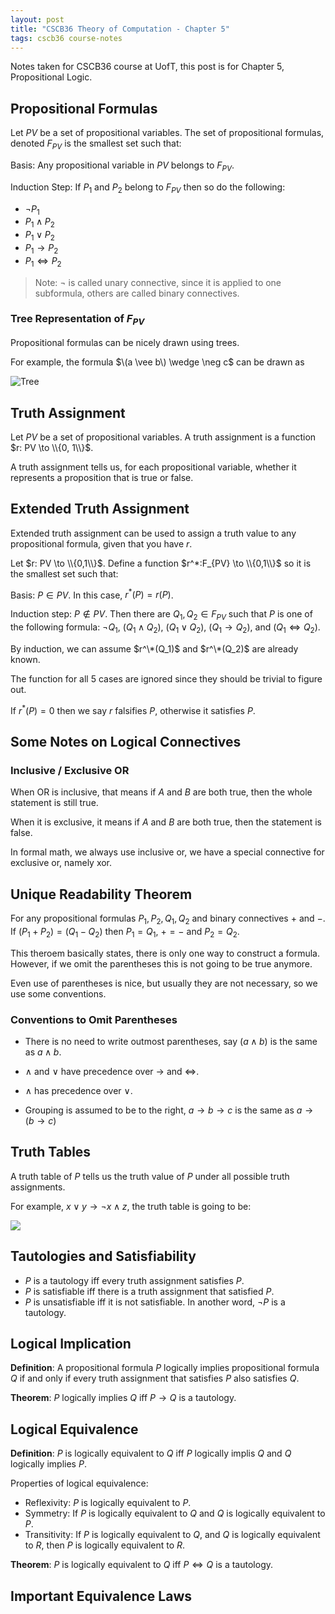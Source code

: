 ```yaml
---
layout: post
title: "CSCB36 Theory of Computation - Chapter 5"
tags: cscb36 course-notes
---
```


Notes taken for CSCB36 course at UofT, this post is for Chapter 5, Propositional Logic.

<!--more-->

## Propositional Formulas

Let $PV$ be a set of propositional variables. The set of propositional formulas, denoted $F_{PV}$ is the smallest set such that:

Basis: Any propositional variable in $PV$ belongs to $F_{PV}$.

Induction Step: If $P_1$ and $P_2$ belong to $F_{PV}$ then so do the following:

* $\neg P_1$
* $P_1 \wedge P_2$
* $P_1 \vee P_2$
* $P_1 \to P_2$
* $P_1 \iff P_2$

> Note: $\neg$ is called unary connective, since it is applied to one subformula, others are called binary connectives.

### Tree Representation of $F_{PV}$

Propositional formulas can be nicely drawn using trees.

For example, the formula $\(a \vee b\) \wedge \neg c$ can be drawn as

![Tree](https://www.evernote.com/l/Aq2DY6PnR7hE5YEXbjpYhMppeUPxTWE4VvQB/image.png)

## Truth Assignment

Let $PV$ be a set of propositional variables. A truth assignment is a function $r: PV \to \\{0, 1\\}$.

A truth assignment tells us, for each propositional variable, whether it represents a proposition that is true or false.

## Extended Truth Assignment

Extended truth assignment can be used to assign a truth value to any propositional formula, given that you have $r$.

Let $r: PV \to \\{0,1\\}$. Define a function $r^*:F_{PV} \to \\{0,1\\}$ so it is the smallest set such that:

Basis: $P \in PV$. In this case, $r^*(P) = r(P)$.

Induction step: $P \notin PV$. Then there are $Q_1, Q_2 \in F_{PV}$ such that $P$ is one of the following formula: $\neg Q_1$, $(Q_1 \wedge Q_2)$, $(Q_1 \vee Q_2)$, $(Q_1 \to Q_2)$, and $(Q_1 \iff Q_2)$.

By induction, we can assume $r^\*(Q_1)$ and $r^\*(Q_2)$ are already known.

The function for all 5 cases are ignored since they should be trivial to figure out.

If $r^*(P) = 0$ then we say $r$ falsifies $P$, otherwise it satisfies $P$.

## Some Notes on Logical Connectives

### Inclusive / Exclusive OR

When OR is inclusive, that means if $A$ and $B$ are both true, then the whole statement is still true.

When it is exclusive, it means if $A$ and $B$ are both true, then the statement is false.

In formal math, we always use inclusive or, we have a special connective for exclusive or, namely xor.

## Unique Readability Theorem

For any propositional formulas $P_1, P_2, Q_1, Q_2$ and binary connectives $+$ and $-$. If $(P_1 + P_2) = (Q_1 - Q_2)$ then $P_1 = Q_1$, $+ = -$ and $P_2 = Q_2$.

This theroem basically states, there is only one way to construct a formula. However, if we omit the parentheses this is not going to be true anymore.

Even use of parentheses is nice, but usually they are not necessary, so we use some conventions.

### Conventions to Omit Parentheses

* There is no need to write outmost parentheses, say $(a \wedge b)$ is the same as $a \wedge b$.

* $\wedge$ and $\vee$ have precedence over $\to$ and $\iff$.

* $\wedge$ has precedence over $\vee$.

* Grouping is assumed to be to the right, $a \to b \to c$ is the same as $a \to (b \to c)$

## Truth Tables

A truth table of $P$ tells us the truth value of $P$ under all possible truth assignments.

For example, $x \vee y \to \neg x \wedge z$, the truth table is going to be:

![](https://www.evernote.com/l/Aq0DNUDHAlpOW5DOxvSrddvXRNa2T8VFCLgB/image.png)

## Tautologies and Satisfiability

* $P$ is a tautology iff every truth assignment satisfies $P$.
* $P$ is satisfiable iff there is a truth assignment that satisfied $P$.
* $P$ is unsatisfiable iff it is not satisfiable. In another word, $\neg P$ is a tautology.

## Logical Implication

**Definition**: A propositional formula $P$ logically implies propositional formula $Q$ if and only if every truth assignment that satisfies $P$ also satisfies $Q$.

**Theorem**: $P$ logically implies $Q$ iff $P \to Q$ is a tautology.

## Logical Equivalence

**Definition**: $P$ is logically equivalent to $Q$ iff $P$ logically implis $Q$ and $Q$ logically implies $P$.

Properties of logical equivalence:

* Reflexivity: $P$ is logically equivalent to $P$.
* Symmetry: If $P$ is logically equivalent to $Q$ and $Q$ is logically equivalent to $P$.
* Transitivity: If $P$ is logically equivalent to $Q$, and $Q$ is logically equivalent to $R$, then $P$ is logically equivalent to $R$.

**Theorem**: $P$ is logically equivalent to $Q$ iff $P \iff Q$ is a tautology.

## Important Equivalence Laws

